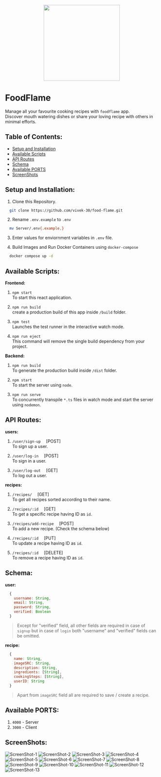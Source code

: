 <!-- Header Logo -->
<p align="center">
  <img src="./client/src/assets/FoodFlame-logo.png" height="250" width="250" />
</p>

# FoodFlame
Manage all your favourite cooking recipes with `foodflame` app.  
Discover mouth watering dishes or share your loving recipe with others in minimal efforts.

## Table of Contents:
- [Setup and Installation](#setup-and-installation)  
- [Available Scripts](#available-scripts)  
- [API Routes](#api-routes)  
- [Schema](#schema)  
- [Available PORTS](#available-ports)
- [ScreenShots](#screenshots)

<a name="setup-and-installation"></a>

## Setup and Installation:
  1. Clone this Repository.
  ```bash
    git clone https://github.com/vivek-30/food-flame.git
  ```
  2. Rename `.env.example` to `.env`
  ```bash
    mv Server/.env{.example,}
  ```
  3. Enter values for enviornment variables in `.env` file.

  4. Build Images and Run Docker Containers using `docker-compose`
  ```bash
    docker compose up -d
  ```

<a name="available-scripts"></a>

## Available Scripts:
__Frontend:__
  1. `npm start`  
  To start this react application.

  2. `npm run build`  
  create a production build of this app inside `/build` folder.

  3. `npm test`  
  Launches the test runner in the interactive watch mode.

  4. `npm run eject`  
  This command will remove the single build dependency from your project.

__Backend:__
  1. `npm run build`  
  To generate the production build inside `/dist` folder.

  2. `npm start`  
  To start the server using `node`.

  3. `npm run serve`  
  To concurrently transpile `*.ts` files in watch mode  and start the server using `nodemon`.

<a name="api-routes"></a>

## API Routes:
__users:__
  1. `/user/sign-up` &emsp;[POST]  
  To sign up a user.

  2. `/user/log-in` &emsp;[POST]  
  To sign in a user.
  
  3. `/user/log-out` &emsp;[GET]   
  To log out a user.

__recipes:__

  1. `/recipes/` &emsp;[GET]  
  To get all recipes sorted according to their name.

  2. `/recipes/:id` &emsp;[GET]  
  To get a specific recipe having ID as `id`.

  3. `/recipes/add-recipe` &emsp;[POST]  
  To add a new recipe. (Check the schema below)

  4. `/recipes/:id` &emsp;[PUT]  
  To update a recipe having ID as `id`.

  5. `/recipes/:id` &emsp;[DELETE]  
  To remove a recipe having ID as `id`.

<a name="schema"></a>

## Schema:
__user:__
  ```js
    {
      username: String,
      email: String,
      password: String,
      verified: Boolean
    }
  ```
> Except for "verified" field, all other fields are required in case of `signup` but in case of `login` both "username" and "verified" fields can be omitted.

__recipe:__
  ```js
    {
      name: String,
      imageSRC: String,
      description: String,
      ingredients: [String],
      cookingSteps: [String],
      userID: String
    }
  ```
> Apart from `imageSRC` field all are required to save / create a recipe.

<a name="available-ports"></a>

## Available PORTS:
  1. `4000` - Server
  2. `3000` - Client

<a name="screenshots"></a>

## ScreenShots:
![ScreenShot-1](./Screenshots/Screenshot-1.jpg)
![ScreenShot-2](./Screenshots/Screenshot-2.jpg)
![ScreenShot-3](./Screenshots/Screenshot-3.jpg)
![ScreenShot-4](./Screenshots/Screenshot-4.jpg)
![ScreenShot-5](./Screenshots/Screenshot-5.jpg)
![ScreenShot-6](./Screenshots/Screenshot-6.jpg)
![ScreenShot-7](./Screenshots/Screenshot-7.jpg)
![ScreenShot-8](./Screenshots/Screenshot-8.jpg)
![ScreenShot-9](./Screenshots/Screenshot-9.jpg)
![ScreenShot-10](./Screenshots/Screenshot-10.jpg)
![ScreenShot-11](./Screenshots/Screenshot-11.jpg)
![ScreenShot-12](./Screenshots/Screenshot-12.jpg)
![ScreenShot-13](./Screenshots/Screenshot-13.jpg)
